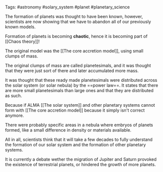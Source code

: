 Tags: #astronomy #solary_system #planet #planetary_science 

The formation of planets was thought to have been known, however, scientists are now showing that we have to abandon all of our previously known models.

Formation of planets is becoming **chaotic**, hence it is becoming part of [[Chaos theory]]!

The original model was the [[The core accretion model]], using small clumps of mass.

The original clumps of mass are called planetesimals, and it was thought that they were just sort of there and later accumulated more mass. 

It was thought that these ready made planetesimals were distributed across the solar system (or solar nebula) by the ==power law==. It states that there are more small planetesimals than large ones and that they are distributed as such. 

Because if ALMA [[The solar system]] and other planetary systems cannot form with [[The core accretion model]] because it simply isn't correct anymore. 

There were probably specific areas in a nebula where embryos of planets formed, like a small difference in density or materials available. 

All in all, scientists think that it will take a few decades to fully understand the formation of our solar system and the formation of other planetary systems.

It is currently a debate wether the migration of Jupiter and Saturn provoked the existence of terrestrial planets, or hindered the growth of more planets.
